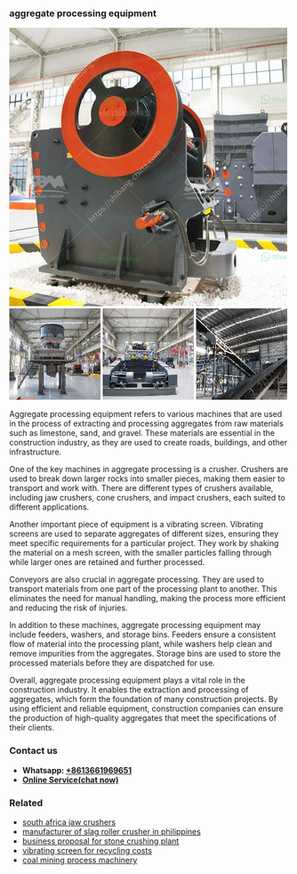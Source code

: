 <h3>aggregate processing equipment</h3><img src='1706755396.jpg' alt=''><p>Aggregate processing equipment refers to various machines that are used in the process of extracting and processing aggregates from raw materials such as limestone, sand, and gravel. These materials are essential in the construction industry, as they are used to create roads, buildings, and other infrastructure.</p><p>One of the key machines in aggregate processing is a crusher. Crushers are used to break down larger rocks into smaller pieces, making them easier to transport and work with. There are different types of crushers available, including jaw crushers, cone crushers, and impact crushers, each suited to different applications.</p><p>Another important piece of equipment is a vibrating screen. Vibrating screens are used to separate aggregates of different sizes, ensuring they meet specific requirements for a particular project. They work by shaking the material on a mesh screen, with the smaller particles falling through while larger ones are retained and further processed.</p><p>Conveyors are also crucial in aggregate processing. They are used to transport materials from one part of the processing plant to another. This eliminates the need for manual handling, making the process more efficient and reducing the risk of injuries.</p><p>In addition to these machines, aggregate processing equipment may include feeders, washers, and storage bins. Feeders ensure a consistent flow of material into the processing plant, while washers help clean and remove impurities from the aggregates. Storage bins are used to store the processed materials before they are dispatched for use.</p><p>Overall, aggregate processing equipment plays a vital role in the construction industry. It enables the extraction and processing of aggregates, which form the foundation of many construction projects. By using efficient and reliable equipment, construction companies can ensure the production of high-quality aggregates that meet the specifications of their clients.</p><h3>Contact us</h3><ul><li><strong>Whatsapp:&nbsp;<a href="https://wa.me/8613661969651">+8613661969651</a></strong></li><li><a href="https://swt.shibang-china.com/?git&amp;zhl&amp;aggregate processing equipment"><strong>Online Service(chat now)</strong></a></li></ul><h3>Related</h3><ul><li><a href='south africa jaw crushers.md'>south africa jaw crushers</a></li><li><a href='manufacturer of slag roller crusher in philippines.md'>manufacturer of slag roller crusher in philippines</a></li><li><a href='business proposal for stone crushing plant.md'>business proposal for stone crushing plant</a></li><li><a href='vibrating screen for recycling costs.md'>vibrating screen for recycling costs</a></li><li><a href='coal mining process machinery.md'>coal mining process machinery</a></li></ul>
